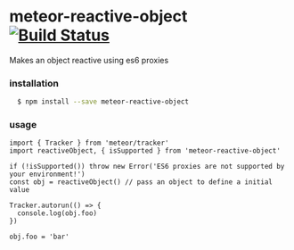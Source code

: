 # meteor-reactive-object [![Build Status](https://travis-ci.org/maxnowack/meteor-reactive-object.svg?branch=master)](https://travis-ci.org/maxnowack/meteor-reactive-object)
Makes an object reactive using es6 proxies

### installation
````bash
  $ npm install --save meteor-reactive-object
````

### usage

````es6
import { Tracker } from 'meteor/tracker'
import reactiveObject, { isSupported } from 'meteor-reactive-object'

if (!isSupported()) throw new Error('ES6 proxies are not supported by your environment!')
const obj = reactiveObject() // pass an object to define a initial value

Tracker.autorun(() => {
  console.log(obj.foo)
})

obj.foo = 'bar'
````
